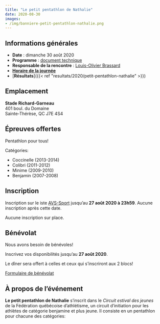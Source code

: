 ```yaml
---
title: "Le petit pentathlon de Nathalie"
date: 2020-08-30
images: 
- /img/banniere-petit-pentathlon-nathalie.png
---
```


## Informations générales

- **Date** : dimanche 30 août 2020
- **Programme** : [document technique](https://fichiers.corsaire-chaparral.org/s/artwHa5cwwPjXmT)
- **Responsable de la rencontre** : [Louis-Olivier Brassard](mailto:louis@corsaire-chaparral.org)
- [**Horaire de la journée**](https://assets.corsaire-chaparral.org/competitions/2020/petit-pentathlon-nathalie-horaire-final.pdf)
- [**Résultats**]({{< ref "resultats/2020/petit-pentathlon-nathalie" >}})

## Emplacement

**Stade Richard-Garneau**  
401 boul. du Domaine  
Sainte-Thérèse, QC J7E 4S4

## Épreuves offertes

Pentathlon pour tous!

Catégories:

- Coccinelle (2013-2014)
- Colibri (2011-2012)
- Minime (2009-2010)
- Benjamin (2007-2008)

## Inscription

Inscription sur le iste [AVS-Sport](https://avs-sport.com/main.php) jusqu’au **27 août 2020 à 23h59**.
Aucune inscription après cette date.

Aucune inscription sur place.

## Bénévolat

Nous avons besoin de bénévoles!

Inscrivez vos disponibilités jusqu’au **27 août 2020**.

Le dîner sera offert à celles et ceux qui s’inscriront aux 2 blocs!

<a href="https://campagnes.corsaire-chaparral.org/benevolat-petit-pentathlon-nathalie-2020" class="btn btn-tertiary -lg">Formulaire de bénévolat <span class="icon icon-pencil"></span></a>

## À propos de l’événement

**Le petit pentathlon de Nathalie** s’inscrit dans le _Circuit estival des jeunes_ de la Fédération québécoise d’athlétisme, un circuit d’initiation pour les athlètes de catégorie benjamine et plus jeune.
Il consiste en un pentathlon pour chacune des catégories: 

